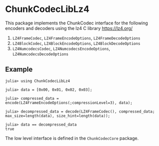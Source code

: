 # ChunkCodecLibLz4

This package implements the ChunkCodec interface for the following encoders and decoders
using the lz4 C library <https://lz4.org/>

1. `LZ4FrameCodec`, `LZ4FrameEncodeOptions`, `LZ4FrameDecodeOptions`
1. `LZ4BlockCodec`, `LZ4BlockEncodeOptions`, `LZ4BlockDecodeOptions`
1. `LZ4NumcodecsCodec`, `LZ4NumcodecsEncodeOptions`, `LZ4NumcodecsDecodeOptions`

## Example

```julia-repl
julia> using ChunkCodecLibLz4

julia> data = [0x00, 0x01, 0x02, 0x03];

julia> compressed_data = encode(LZ4FrameEncodeOptions(;compressionLevel=3), data);

julia> decompressed_data = decode(LZ4FrameCodec(), compressed_data; max_size=length(data), size_hint=length(data));

julia> data == decompressed_data
true
```

The low level interface is defined in the `ChunkCodecCore` package.

